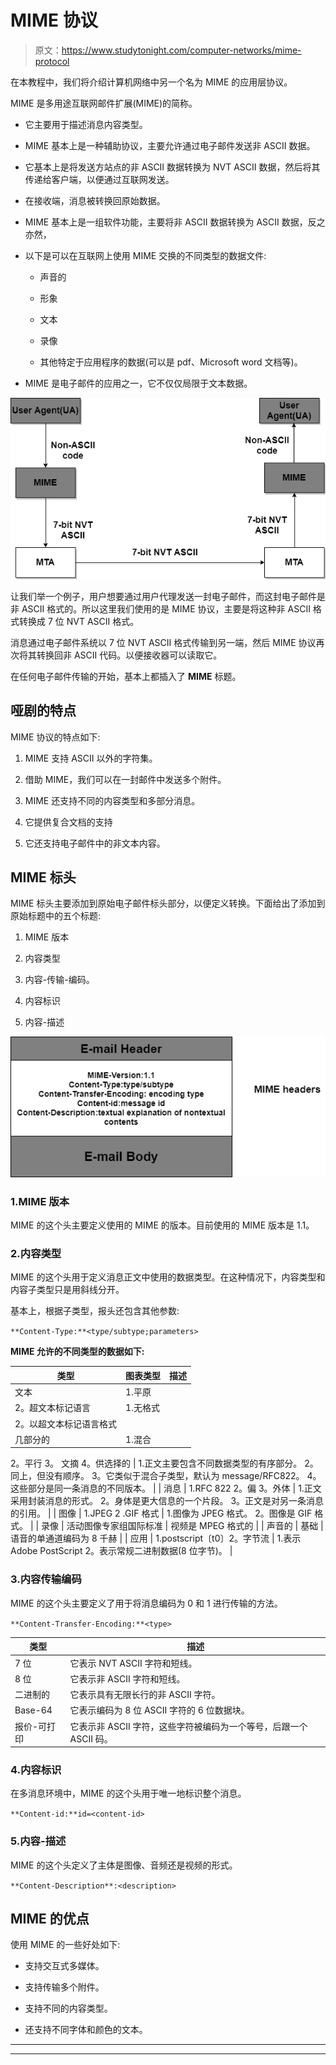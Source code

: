 # MIME 协议

> 原文：<https://www.studytonight.com/computer-networks/mime-protocol>

在本教程中，我们将介绍计算机网络中另一个名为 MIME 的应用层协议。

MIME 是多用途互联网邮件扩展(MIME)的简称。

*   它主要用于描述消息内容类型。

*   MIME 基本上是一种辅助协议，主要允许通过电子邮件发送非 ASCII 数据。

*   它基本上是将发送方站点的非 ASCII 数据转换为 NVT ASCII 数据，然后将其传递给客户端，以便通过互联网发送。

*   在接收端，消息被转换回原始数据。

*   MIME 基本上是一组软件功能，主要将非 ASCII 数据转换为 ASCII 数据，反之亦然，

*   以下是可以在互联网上使用 MIME 交换的不同类型的数据文件:

    *   声音的

    *   形象

    *   文本

    *   录像

    *   其他特定于应用程序的数据(可以是 pdf、Microsoft word 文档等)。

*   MIME 是电子邮件的应用之一，它不仅仅局限于文本数据。

![](img/40c76606a4b1790805e1e33236fb80aa.png)

让我们举一个例子，用户想要通过用户代理发送一封电子邮件，而这封电子邮件是非 ASCII 格式的。所以这里我们使用的是 MIME 协议，主要是将这种非 ASCII 格式转换成 7 位 NVT ASCII 格式。

消息通过电子邮件系统以 7 位 NVT ASCII 格式传输到另一端，然后 MIME 协议再次将其转换回非 ASCII 代码。以便接收器可以读取它。

在任何电子邮件传输的开始，基本上都插入了 **MIME** 标题。

## 哑剧的特点

MIME 协议的特点如下:

1.  MIME 支持 ASCII 以外的字符集。

2.  借助 MIME，我们可以在一封邮件中发送多个附件。

3.  MIME 还支持不同的内容类型和多部分消息。

4.  它提供复合文档的支持

5.  它还支持电子邮件中的非文本内容。

## MIME 标头

MIME 标头主要添加到原始电子邮件标头部分，以便定义转换。下面给出了添加到原始标题中的五个标题:

1.  MIME 版本

2.  内容类型

3.  内容-传输-编码。

4.  内容标识

5.  内容-描述

![](img/95433432dd05b021b6de21a14c95a3d4.png)

### 1.MIME 版本

MIME 的这个头主要定义使用的 MIME 的版本。目前使用的 MIME 版本是 1.1。

### 2.内容类型

MIME 的这个头用于定义消息正文中使用的数据类型。在这种情况下，内容类型和内容子类型只是用斜线分开。

基本上，根据子类型，报头还包含其他参数:

`**Content-Type:**<type/subtype;parameters>`

**MIME 允许的不同类型的数据如下:**

| 类型 | 图表类型 | 描述 |
| --- | --- | --- |
| 文本 | 1.平原
2。超文本标记语言 | 1.无格式
2。以超文本标记语言格式 |
| 几部分的 | 1.混合
2。平行
3。
文摘 4。供选择的 | 1.正文主要包含不同数据类型的有序部分。
2。同上，但没有顺序。
3。它类似于混合子类型，默认为 message/RFC822。
4。这些部分是同一条消息的不同版本。 |
| 消息 | 1.RFC 822
2。偏
3。外体 | 1.正文采用封装消息的形式。
2。身体是更大信息的一个片段。
3。正文是对另一条消息的引用。 |
| 图像 | 1.JPEG
2 .GIF 格式 | 1.图像为 JPEG 格式。
2。图像是 GIF 格式。 |
| 录像 | 活动图像专家组国际标准 | 视频是 MPEG 格式的 |
| 声音的 | 基础 | 语音的单通道编码为 8 千赫 |
| 应用 | 1.postscript〔t0〕2。字节流 | 1.表示 Adobe PostScript
2。表示常规二进制数据(8 位字节)。 |

### 3.内容传输编码

MIME 的这个头主要定义了用于将消息编码为 0 和 1 进行传输的方法。

`**Content-Transfer-Encoding:**<type>`

| 类型 | 描述 |
| --- | --- |
| 7 位 | 它表示 NVT ASCII 字符和短线。 |
| 8 位 | 它表示非 ASCII 字符和短线。 |
| 二进制的 | 它表示具有无限长行的非 ASCII 字符。 |
| Base-64 | 它表示编码为 8 位 ASCII 字符的 6 位数据块。 |
| 报价-可打印 | 它表示非 ASCII 字符，这些字符被编码为一个等号，后跟一个 ASCII 码。 |

### 4.内容标识

在多消息环境中，MIME 的这个头用于唯一地标识整个消息。

`**Content-id:**id=<content-id>`

### 5.内容-描述

MIME 的这个头定义了主体是图像、音频还是视频的形式。

`**Content-Description**:<description>`

## MIME 的优点

使用 MIME 的一些好处如下:

*   支持交互式多媒体。

*   支持传输多个附件。

*   支持不同的内容类型。

*   还支持不同字体和颜色的文本。



* * *

* * *